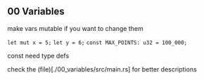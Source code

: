 ## 00 Variables

make vars mutable if you want to change them

`let mut x = 5;`
`let y = 6;`
`const MAX_POINTS: u32 = 100_000;`

const need type defs

check the (file)[./00_variables/src/main.rs] for better descriptions 
